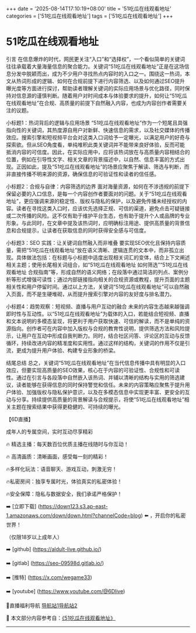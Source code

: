 +++
date = '2025-08-14T17:10:19+08:00'
title = '51吃瓜在线观看地址'
categories = ['51吃瓜在线观看地址']
tags = ['51吃瓜在线观看地址']
+++

# 51吃瓜在线观看地址

引言
在信息爆炸的时代，网民更关注“入口”和“选择权”，一个看似简单的关键词往往承载着大量海量信息的聚合能力。关键词“51吃瓜在线观看地址”正是在这场信息分发中脱颖而出，成为不少用户寻找热点内容时的入口之一。围绕这一热词，本文从热词形成的逻辑、如何在合规前提下进行内容筛选、以及如何通过SEO提升曝光度等方面进行探讨，帮助读者理解关键词的实际应用场景与优化路径，同时保持对信息源的谨慎判断。随着用户对时间成本与体验要求的提升，如何让“51吃瓜在线观看地址”在合规、高质量的前提下自然融入内容，也成为内容创作者需要关注的议题。

小标题1：热词背后的逻辑与应用场景
“51吃瓜在线观看地址”作为一个短尾且具强指向性的关键词，其热度源自用户对新鲜、快速信息的需求，以及社交媒体的传播效应。搜索引擎和短视频平台会对这类入口词给予一定曝光，以满足用户的好奇与探索欲。但从SEO角度看，单纯堆积此类关键词并不能带来良好体验，反而可能抵消内容的可信度。因此，在实际应用中，应将该热词放在与高质量内容相结合的位置，例如在引导性文字、相关文章的背景描述中，以自然、信息丰富的方式出现。正因如此，提及“51吃瓜在线观看地址”的场景应聚焦于解读、筛选与判断，而非直接传播不明来源的资源，确保信息的可验证性和读者的信任感。

小标题2：合规与自律：内容筛选的边界
面对海量资源，如何在不涉违规的前提下保留必要的入口信息，是每一个内容创作者要面对的问题。关于“51吃瓜在线观看地址”，更应强调来源的稳定性、版权与隐私的保护，以及避免传播未经授权的内容。读者在寻找这类入口时，应该优先选择正规、可信的渠道，避免点击可疑链接或二次传播的风险。这不仅有助于维护平台生态，也有助于提升个人或品牌的专业形象。与此同时，在文章中提及该热词时，应明确标注用途、提供高质量的背景信息和合规提示，让读者在获取信息的同时获得安全感与可信度。

小标题3：SEO 实践：让关键词自然融入而非堆叠
要实现SEO优化且保持内容质量，需把“51吃瓜在线观看地址”放在语义清晰、逻辑连贯的文本中，而非孤立出现。具体做法包括：在标题与小标题中适度出现相关词汇的变体，结合上下文阐述相关主题；使用长尾相关词组合，如“51吃瓜在线观看地址 如何筛选”“51吃瓜在线观看地址 合规指南”等，形成自然的语义网络；在段落中通过简洁的列点、案例分析等形式增强可读性；通过内部链接指向相关的合规资源或教程，提升页面的主题相关性和用户停留时间。通过以上方法，关键词“51吃瓜在线观看地址”可以自然融入页面，而不是生硬堆砌，从而提升搜索引擎对内容的友好度与排名潜力。

小标题4：趋势观察：短视频、直播与用户互动的融合
未来的内容生态越来越强调即时性与互动性。以“51吃瓜在线观看地址”为载体的入口，若能结合短视频、直播和文本说明的多模态呈现，将更利于用户获取快速、可信的解读，而不是单纯的资源指向。创作者可在内容中加入版权与合规的教育性说明，提供筛选方法和风险提示，让用户在互动中形成自我判断力。同时，结合社区问答、评论区的互动与反馈循环，持续改进内容的精准度和实用性。通过这样的结构，关键词的作用不仅是引流，更成为提升用户体验、构建专业形象的桥梁。

结尾总结
总之，关键词“51吃瓜在线观看地址”在当代信息传播中具有明显的入口效应，但要实现高质量的SEO效果，核心在于内容的可验证性、合规性和可读性。通过在引言与各段落中自然嵌入该热词、并辅以清晰的结构与实用的筛选建议，读者能够在获得信息的同时保持警觉和信任。未来的内容策略应聚焦于提升用户体验、加强版权与隐私保护意识，以及在多模态信息中实现更丰富、更安全的互动与分享。持续提供高质量的背景解读与合规提示，将使“51吃瓜在线观看地址”相关主题在搜索结果中获得更稳健的、可持续的曝光。

【6D直播】

 成年人的专属空间，实时互动尽享精彩

🔥 精选主播：每天数百位优质主播在线随时与你互动！

🔥 高清画质：清晰画面，感受每一刻的精彩！

🔥多样化玩法：语音聊天、游戏互动，刺激无穷！

🔥私密房间：独享专属时光，体验真实的私密体验！

🔥安全保障：隐私与数据安全，我们承诺严格保护！

➡️ [立即下载] (https://down123.s3.ap-east-1.amazonaws.com/down/down.html?channelCode=blog) ⬅️ ，开启你的私密世界！

 （仅限18岁以上成年人）

➡️ [github] (https://aldult-live.github.io/)

➡️ [gitlab] (https://seo-09598d.gitlab.io/)

➡️ [推特] (https://x.com/wegame33)

➡️ [youtube] (https://www.youtube.com/@6Dlive)

🔞直播福利导航   [导航站1](https://webstack-86085a.gitlab.io/)[导航站2](https://onlygit123-2.github.io/)


📘 本文部分内容参考自：[《51吃瓜在线观看地址》](https://webstack-hugo-6.pages.dev/)

---
